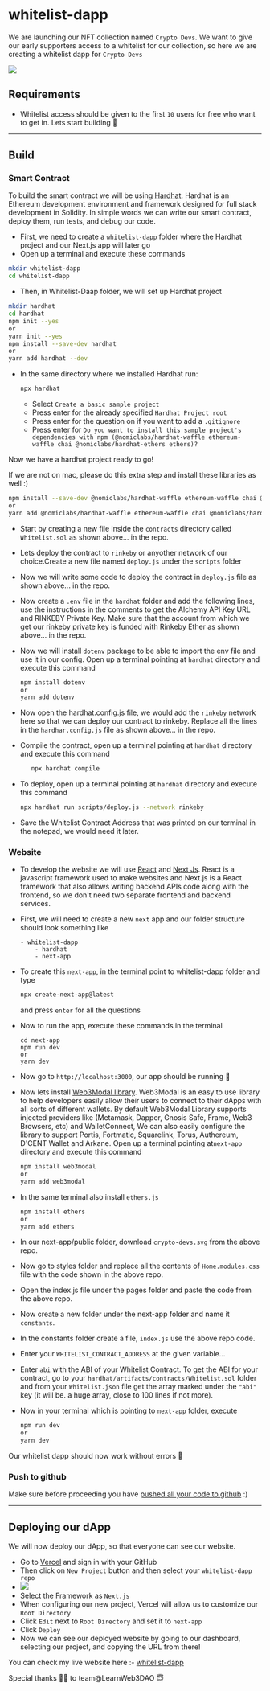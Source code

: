 # whitelist-dapp

We are launching our NFT collection named `Crypto Devs`. We want to give our early supporters access to a whitelist for our collection, so here we are creating a whitelist dapp for `Crypto Devs`

![](https://i.imgur.com/zgY0TGo.png)

## Requirements

- Whitelist access should be given to the first `10` users for free who want to get in.
Lets start building 🚀

---

## Build

### Smart Contract

To build the smart contract we will be using [Hardhat](https://hardhat.org/).
Hardhat is an Ethereum development environment and framework designed for full stack development in Solidity. In simple words we can write our smart contract, deploy them, run tests, and debug our code.



 - First, we need to create a `whitelist-dapp` folder where the Hardhat project and our Next.js app will later go
 - Open up a terminal and execute these commands
  ```bash
  mkdir whitelist-dapp
  cd whitelist-dapp
  ```
 - Then, in Whitelist-Daap folder, we will set up Hardhat project 
  ```bash
  mkdir hardhat
  cd hardhat
  npm init --yes 
  or 
  yarn init --yes
  npm install --save-dev hardhat 
  or
  yarn add hardhat --dev
  ```

- In the same directory where we installed Hardhat run:

  ```bash
  npx hardhat
  ```

  - Select `Create a basic sample project`
  - Press enter for the already specified `Hardhat Project root`
  - Press enter for the question on if you want to add a `.gitignore`
  - Press enter for `Do you want to install this sample project's dependencies with npm (@nomiclabs/hardhat-waffle ethereum-waffle chai @nomiclabs/hardhat-ethers ethers)?`

Now we have a hardhat project ready to go!

If we are not on mac, please do this extra step and install these libraries as well :)

```bash
npm install --save-dev @nomiclabs/hardhat-waffle ethereum-waffle chai @nomiclabs/hardhat-ethers ethers
or
yarn add @nomiclabs/hardhat-waffle ethereum-waffle chai @nomiclabs/hardhat-ethers ethers --dev
```

- Start by creating a new file inside the `contracts` directory called `Whitelist.sol` as shown above... in the repo.

- Lets deploy the contract to `rinkeby` or anyother network of our choice.Create a new file named `deploy.js` under the `scripts` folder

- Now we will write some code to deploy the contract in `deploy.js` file as shown above... in the repo.

- Now create a `.env` file in the `hardhat` folder and add the following lines, use the instructions in the comments to get the Alchemy API Key URL and RINKEBY Private Key. Make sure that the account from which we get our rinkeby private key is funded with Rinkeby Ether as shown above... in the repo.

- Now we will install `dotenv` package to be able to import the env file and use it in our config. Open up a terminal pointing at `hardhat` directory and execute this command
  ```bash
  npm install dotenv
  or 
  yarn add dotenv
  ```
- Now open the hardhat.config.js file, we would add the `rinkeby` network here so that we can deploy our contract to rinkeby. Replace all the lines in the `hardhar.config.js` file as shown above... in the repo.

- Compile the contract, open up a terminal pointing at `hardhat` directory and execute this command

  ```bash
     npx hardhat compile
  ```
  
- To deploy, open up a terminal pointing at `hardhat` directory and execute this command
  ```bash
  npx hardhat run scripts/deploy.js --network rinkeby
  ```
- Save the Whitelist Contract Address that was printed on our terminal in the notepad, we would need it later.

### Website

- To develop the website we will use [React](https://reactjs.org/) and [Next Js](https://nextjs.org/). React is a javascript framework used to make websites and Next.js is a React framework that also allows writing backend APIs code along with the frontend, so we don't need two separate frontend and backend services.
- First, we will need to create a new `next` app and our folder structure should look something like

  ```
  - whitelist-dapp
      - hardhat
      - next-app
  ```

- To create this `next-app`, in the terminal point to whitelist-dapp folder and type

  ```bash
  npx create-next-app@latest
  ```

  and press `enter` for all the questions

- Now to run the app, execute these commands in the terminal

  ```
  cd next-app
  npm run dev
  or 
  yarn dev
  ```

- Now go to `http://localhost:3000`, our app should be running 🤘

- Now lets install [Web3Modal library](https://github.com/Web3Modal/web3modal). Web3Modal is an easy to use library to help developers easily allow their users to connect to their dApps with all sorts of different wallets. By default Web3Modal Library supports injected providers like (Metamask, Dapper, Gnosis Safe, Frame, Web3 Browsers, etc) and WalletConnect, We can also easily configure the library to support Portis, Fortmatic, Squarelink, Torus, Authereum, D'CENT Wallet and Arkane.
  Open up a terminal pointing at`next-app` directory and execute this command

  ```bash
  npm install web3modal
  or
  yarn add web3modal
  ```

- In the same terminal also install `ethers.js`

  ```bash
  npm install ethers
  or 
  yarn add ethers
  ```

- In our next-app/public folder, download `crypto-devs.svg` from the above repo.
- Now go to styles folder and replace all the contents of `Home.modules.css` file with the code shown in the above repo.

- Open the index.js file under the pages folder and paste the code from the above repo.

- Now create a new folder under the next-app folder and name it `constants`.
- In the constants folder create a file, `index.js` use the above repo code.
- Enter your `WHITELIST_CONTRACT_ADDRESS` at the given variable... 
- Enter `abi` with the ABI of your Whitelist Contract. To get the ABI for your contract, go to your `hardhat/artifacts/contracts/Whitelist.sol` folder and from your `Whitelist.json` file get the array marked under the `"abi"` key (it will be. a huge array, close to 100 lines if not more).

- Now in your terminal which is pointing to `next-app` folder, execute

  ```bash
  npm run dev
  or
  yarn dev
  ```

Our whitelist dapp should now work without errors 🚀

### Push to github

Make sure before proceeding you have [pushed all your code to github](https://medium.com/hackernoon/a-gentle-introduction-to-git-and-github-the-eli5-way-43f0aa64f2e4) :)

---

## Deploying our dApp

We will now deploy our dApp, so that everyone can see our website.

- Go to [Vercel](https://vercel.com/) and sign in with your GitHub
- Then click on `New Project` button and then select your `whitelist-dapp repo`
- ![](https://i.imgur.com/ZRjfkCE.png)
- Select the Framework as `Next.js`
- When configuring our new project, Vercel will allow us to customize our `Root Directory`
- Click `Edit` next to `Root Directory` and set it to `next-app`
- Click `Deploy`
- Now we can see our deployed website by going to our dashboard, selecting our project, and copying the URL from there!

You can check my live website here :- [whitelist-dapp](https://whitelist-dapp-hellosumitg.vercel.app/)

Special thanks 🙏🏻 to team@LearnWeb3DAO 😇 
